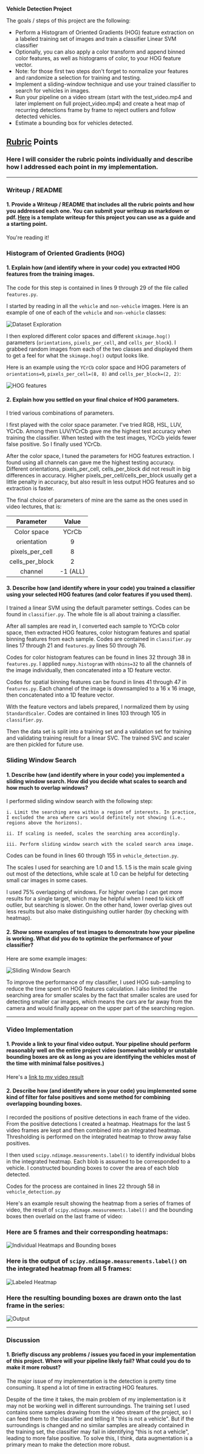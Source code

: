 **Vehicle Detection Project**

The goals / steps of this project are the following:

* Perform a Histogram of Oriented Gradients (HOG) feature extraction on a labeled training set of images and train a classifier Linear SVM classifier
* Optionally, you can also apply a color transform and append binned color features, as well as histograms of color, to your HOG feature vector. 
* Note: for those first two steps don't forget to normalize your features and randomize a selection for training and testing.
* Implement a sliding-window technique and use your trained classifier to search for vehicles in images.
* Run your pipeline on a video stream (start with the test_video.mp4 and later implement on full project_video.mp4) and create a heat map of recurring detections frame by frame to reject outliers and follow detected vehicles.
* Estimate a bounding box for vehicles detected.

[//]: # (Image References)
[image1]: ./output_images/dataset_explore.png
[image2]: ./output_images/hog_features.png
[image3]: ./output_images/sliding_window_search.png
[image4]: ./output_images/heatmap.png
[image5]: ./output_images/labeled_heatmap.png
[image6]: ./output_images/output.png

## [Rubric](https://review.udacity.com/#!/rubrics/513/view) Points
### Here I will consider the rubric points individually and describe how I addressed each point in my implementation.  

---
### Writeup / README

#### 1. Provide a Writeup / README that includes all the rubric points and how you addressed each one.  You can submit your writeup as markdown or pdf.  [Here](https://github.com/udacity/CarND-Vehicle-Detection/blob/master/writeup_template.md) is a template writeup for this project you can use as a guide and a starting point.  

You're reading it!

### Histogram of Oriented Gradients (HOG)

#### 1. Explain how (and identify where in your code) you extracted HOG features from the training images.

The code for this step is contained in lines 9 through 29 of the file called `features.py`.  

I started by reading in all the `vehicle` and `non-vehicle` images.  Here is an example of one of each of the `vehicle` and `non-vehicle` classes:

![Dataset Exploration][image1]

I then explored different color spaces and different `skimage.hog()` parameters (`orientations`, `pixels_per_cell`, and `cells_per_block`).  I grabbed random images from each of the two classes and displayed them to get a feel for what the `skimage.hog()` output looks like.

Here is an example using the `YCrCb` color space and HOG parameters of `orientations=9`, `pixels_per_cell=(8, 8)` and `cells_per_block=(2, 2)`:

![HOG features][image2]

#### 2. Explain how you settled on your final choice of HOG parameters.

I tried various combinations of parameters.

I first played with the color space parameter. I've tried RGB, HSL, LUV, YCrCb. Among them LUV/YCrCb gave me the highest test accuracy when training the classifier. When tested with the test images, YCrCb yields fewer false positive. So I finally used YCrCb.

After the color space, I tuned the parameters for HOG features extraction. I found using all channels can gave me the highest testing accuracy. Different orientations, pixels_per_cell, cells_per_block did not result in big differences in accuracy. Higher pixels_per_cell/cells_per_block usually get a little penalty in accuracy, but also result in less output HOG features and so extraction is faster.

The final choice of parameters of mine are the same as the ones used in video lectures, that is:

| Parameter         | Value    |
|:-----------------:|:--------:|
| Color space       | YCrCb    |
| orientation       | 9        |
| pixels_per_cell   | 8        |
| cells_per_block   | 2        |
| channel           | -1 (ALL) |

#### 3. Describe how (and identify where in your code) you trained a classifier using your selected HOG features (and color features if you used them).

I trained a linear SVM using the default parameter settings. Codes can be found in `classifier.py`. The whole file is all about training a classifier.

After all samples are read in, I converted each sample to YCrCb color space, then extracted HOG features, color histogram features and spatial binning features from each sample. Codes are contained in `classifier.py` lines 17 through 21 and `features.py` lines 50 through 76.

Codes for color histogram features can be found in lines 32 through 38 in `features.py`. I applied `numpy.histogram` with `nbins=32` to all the channels of the image individually, then concatenated into a 1D feature vector.

Codes for spatial binning features can be found in lines 41 through 47 in `features.py`. Each channel of the image is downsampled to a 16 x 16 image, then concatenated into a 1D feature vector.

With the feature vectors and labels prepared, I normalized them by using `StandardScaler`. Codes are contained in lines 103 through 105 in `classifier.py`.

Then the data set is split into a training set and a validation set for training and validating training result for a linear SVC. The trained SVC and scaler are then pickled for future use.

### Sliding Window Search

#### 1. Describe how (and identify where in your code) you implemented a sliding window search.  How did you decide what scales to search and how much to overlap windows?

I performed sliding window search with the following step:

    i. Limit the searching area within a region of interests. In practice, I excluded the area where cars would definitely not showing (i.e., regions above the horizons).
    
    ii. If scaling is needed, scales the searching area accordingly.
    
    iii. Perform sliding window search with the scaled search area image.

Codes can be found in lines 60 through 155 in `vehicle_detection.py`.

The scales I used for searching are 1.0 and 1.5. 1.5 is the main scale giving out most of the detections, while scale at 1.0 can be helpful for detecting small car images in some cases.

I used 75% overlapping of windows. For higher overlap I can get more results for a single target, which may be helpful when I need to kick off outlier, but searching is slower. On the other hand, lower overlap gives out less results but also make distinguishing outlier harder (by checking with heatmap).

#### 2. Show some examples of test images to demonstrate how your pipeline is working.  What did you do to optimize the performance of your classifier?

Here are some example images:

![Sliding Window Search][image3]

To improve the performance of my classifier, I used HOG sub-sampling to reduce the time spent on HOG features calculation. I also limited the searching area for smaller scales by the fact that smaller scales are used for detecting smaller car images, which means the cars are far away from the camera and would finally appear on the upper part of the searching region.

---

### Video Implementation

#### 1. Provide a link to your final video output.  Your pipeline should perform reasonably well on the entire project video (somewhat wobbly or unstable bounding boxes are ok as long as you are identifying the vehicles most of the time with minimal false positives.)
Here's a [link to my video result](./output_images/project_video.mp4)


#### 2. Describe how (and identify where in your code) you implemented some kind of filter for false positives and some method for combining overlapping bounding boxes.

I recorded the positions of positive detections in each frame of the video. From the positive detections I created a heatmap. Heatmaps for the last 5 video frames are kept and then combined into an integrated heatmap. Thresholding is performed on the integrated heatmap to throw away false positives.

I then used `scipy.ndimage.measurements.label()` to identify individual blobs in the integrated heatmap. Each blob is assumed to be corresponded to a vehicle. I constructed bounding boxes to cover the area of each blob detected.

Codes for the process are contained in lines 22 through 58 in `vehicle_detection.py`

Here's an example result showing the heatmap from a series of frames of video, the result of `scipy.ndimage.measurements.label()` and the bounding boxes then overlaid on the last frame of video:

### Here are 5 frames and their corresponding heatmaps:

![Individual Heatmaps and Bounding boxes][image4]

### Here is the output of `scipy.ndimage.measurements.label()` on the integrated heatmap from all 5 frames:
![Labeled Heatmap][image5]

### Here the resulting bounding boxes are drawn onto the last frame in the series:
![Output][image6]

---

### Discussion

#### 1. Briefly discuss any problems / issues you faced in your implementation of this project.  Where will your pipeline likely fail?  What could you do to make it more robust?

The major issue of my implementation is the detection is pretty time consuming. It spend a lot of time in extracting HOG features.

Despite of the time it takes, the main problem of my implementation is it may not be working well in different surroundings. The training set I used contains some samples drawing from the video stream of the project, so I can feed them to the classifier and telling it "this is not a vehicle". But if the surroundings is changed and no similar samples are already contained in the training set, the classifier may fail in identifying "this is not a vehicle", leading to more false positive. To solve this, I think, data augmentation is a primary mean to make the detection more robust.

